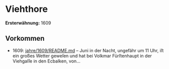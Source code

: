 # Viehthore

**Ersterwähnung:** 1609

## Vorkommen
- 1609: [jahre/1609/README.md](../jahre/1609/README.md) – Juni in der Nacht, ungefähr um 11 Uhr,
iſt ein großes Wetter geweſen und hat bei Volkmar
Fürſtenhaupt in der Viehgaſſe in den Ecbalken, von...
